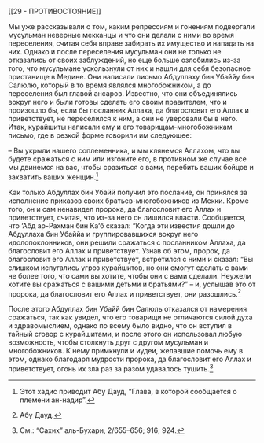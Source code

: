 [[29 - ПРОТИВОСТОЯНИЕ]]

Мы уже рассказывали о том, каким репрессиям и гонениям подвергали мусульман неверные мекканцы и что они делали с ними во время переселения, считая себя вправе забирать их имущество и нападать на них. Однако и после переселения мусульман они не только не отказались от своих заблуждений, но еще больше озлобились из-за того, что мусульмане ускользнули от них и нашли для себя безопасное пристанище в Медине. Они написали письмо Абдуллаху бин Убаййу бин Салюлю, который в то время являлся многобожником, а до переселения был главой ансаров. Известно, что они объединялись вокруг него и были готовы сделать его своим правителем, что и произошло бы, если бы посланник Аллаха, да благословит его Аллах и приветствует, не переселился к ним, а они не уверовали бы в него. Итак, курайшиты написали ему и его товарищам-многобожникам письмо, где в резкой форме говорили им следующее:

– Вы укрыли нашего соплеменника, и мы клянемся Аллахом, что вы будете сражаться с ним или изгоните его, в противном же случае все мы двинемся на вас, чтобы сразиться с вами, перебить ваших бойцов и захватить ваших женщин.[^1]

Как только Абдуллах бин Убайй получил это послание, он принялся за исполнение приказов своих братьев-многобожников из Мекки. Кроме того, он и сам ненавидел пророка, да благословит его Аллах и приветствует, считая, что из-за него он лишился власти. Сообщается, что ‘Абд ар-Рахман бин Ка‘б сказал: “Когда эти известия дошли до Абдуллаха бин Убаййа и группировавшихся вокруг него идолопоклонников, они решили сражаться с посланником Аллаха, да благословит его Аллах и приветствует. Узнав об этом, пророк, да благословит его Аллах и приветствует, встретился с ними и сказал: “Вы слишком испугались угроз курайшитов, но они смогут сделать с вами не более того, что сами вы хотите, чтобы они с вами сделали. Неужели хотите вы сражаться с вашими детьми и братьями?” – и, услышав это от пророка, да благословит его Аллах и приветствует, они разошлись.[^2]

После этого Абдуллах бин Убайй бин Салюль отказался от намерения сражаться, так как увидел, что его товарищи не отличаются силой духа и здравомыслием, однако по всему было видно, что он вступил в тайный сговор с курайшитами, и после этого он использовал любую возможность, чтобы столкнуть друг с другом мусульман и многобожников. К нему примкнули и иудеи, желавшие помочь ему в этом, однако благодаря мудрости пророка, да благословит его Аллах и приветствует, огонь их зла раз за разом удавалось тушить.[^3]

[^1]: Этот хадис приводит Абу Дауд, “Глава, в которой сообщается о племени ан-надир”.

[^2]: Абу Дауд.

[^3]: См.: “Сахих” аль-Бухари, 2/655–656; 916; 924.

